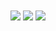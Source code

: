 <img src="https://sun9-10.userapi.com/c857520/v857520281/12ec4d/CV-Eg51V8Uk.jpg" align="center">
<img src="https://sun9-68.userapi.com/c857520/v857520281/12ec60/G-vNFzC--TM.jpg" align="center">
<img src="https://sun9-21.userapi.com/c857520/v857520281/12ec6a/vwEm2jqed_Y.jpg" align="center">